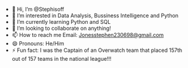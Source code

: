 - 👋 Hi, I’m @Stephisoff
- 👀 I’m interested in Data Analysis, Bussiness Intelligence and Python
- 🌱 I’m currently learning Python and SQL
- 💞️ I’m looking to collaborate on anything!
- 📫 How to reach me Email: Jonesstephen230698@gmail.com
- 😄 Pronouns: He/Him
- ⚡ Fun fact: I was the Captain of an Overwatch team that placed 157th out of 157 teams in the national league!!!


